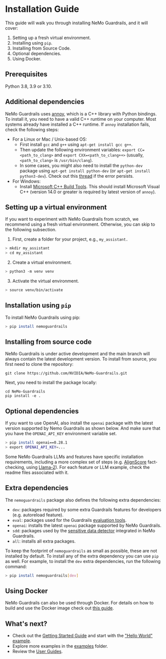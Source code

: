 # Installation Guide

This guide will walk you through installing NeMo Guardrails, and it will cover:

1. Setting up a fresh virtual environment.
2. Installing using `pip`.
3. Installing from Source Code.
4. Optional dependencies.
5. Using Docker.

## Prerequisites

Python 3.8, 3.9 or 3.10.

## Additional dependencies

NeMo Guardrails uses [annoy](https://github.com/spotify/annoy), which is a C++ library with Python bindings. To install it, you need to have a valid C++ runtime on your computer.
Most systems already have installed a C++ runtime. If `annoy` installation fails, check the following steps:

- For a Linux or Mac / Unix-based OS:
  - First install `gcc` and `g++` using `apt-get install gcc g++`.
  - Then update the following environment variables: `export CC=<path_to_clang>` and `export CXX=<path_to_clang++>` (usually, `<path_to_clang>` is `/usr/bin/clang`).
  - In some cases, you might also need to install the `python-dev` package using `apt-get install python-dev` (or `apt-get install python3-dev`). Check out this [thread](https://stackoverflow.com/questions/21530577/fatal-error-python-h-no-such-file-or-directory) if the error persists.
- For Windows:
  - Install [Microsoft C++ Build Tools](https://visualstudio.microsoft.com/visual-cpp-build-tools/). This should install Microsoft Visual C++ (version 14.0 or greater is required by latest version of `annoy`).

## Setting up a virtual environment

If you want to experiment with NeMo Guardrails from scratch, we recommend using a fresh virtual environment. Otherwise, you can skip to the following subsection.

1. First, create a folder for your project, e.g., `my_assistant.`

 ```bash
 > mkdir my_assistant
 > cd my_assistant
 ```

2. Create a virtual environment.

 ```bash
 > python3 -m venv venv
 ```

3. Activate the virtual environment.

 ```bash
 > source venv/bin/activate
 ```

## Installation using `pip`

To install NeMo Guardrails using pip:

 ```bash
 > pip install nemoguardrails
 ```

## Installing from source code

NeMo Guardrails is under active development and the main branch will always contain the latest development version. To install from source, you first need to clone the repository:

```
git clone https://github.com/NVIDIA/NeMo-Guardrails.git
```

Next, you need to install the package locally:

```
cd NeMo-Guardrails
pip install -e .
```

## Optional dependencies

If you want to use OpenAI, also install the `openai` package with the latest version supported by Nemo Guardrails as shown below.
And make sure that you have the `OPENAI_API_KEY` environment variable set.

 ```bash
 > pip install openai==0.28.1
 > export OPENAI_API_KEY=...
 ```

Some NeMo Guardrails LLMs and features have specific installation requirements, including a more complex set of steps (e.g. [AlignScore](../user_guides/advanced/align-score-deployment.md) fact-checking, using [Llama-2](../../examples/configs/llm/hf_pipeline_llama2/README.md)).
For each feature or LLM example, check the readme files associated with it.

## Extra dependencies

The `nemoguardrails` package also defines the following extra dependencies:

- `dev`: packages required by some extra Guardrails features for developers (e.g. autoreload feature).
- `eval`: packages used for the Guardrails [evaluation tools](../../nemoguardrails/eval/README.md).
- `openai`: installs the latest `openai` package supported by NeMo Guardrails.
- `sdd`: packages used by the [sensitive data detector](../user_guides/guardrails-library.md#sensitive-data-detection) integrated in NeMo Guardrails.
- `all`: installs all extra packages.

To keep the footprint of `nemoguardrails` as small as possible, these are not installed by default. To install any of the extra dependency you can use `pip` as well. For example, to install the `dev` extra dependencies, run the following command:

```bash
> pip install nemoguardrails[dev]
```

## Using Docker

NeMo Guardrails can also be used through Docker. For details on how to build and use the Docker image check out [this guide](../user_guides/advanced/using-docker.md).

## What's next?

* Check out the [Getting Started Guide](../getting_started) and start with the ["Hello World" example](../getting_started/1_hello_world).
* Explore more examples in the [examples](../../examples) folder.
* Review the [User Guides](../user_guides).

